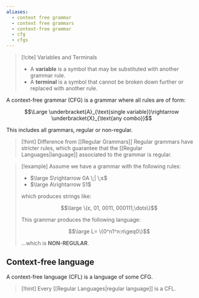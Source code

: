 ```yaml
---
aliases:
  - context free grammar
  - context free grammars
  - context-free grammar
  - cfg
  - cfgs
---
```

> [!cite] Variables and Terminals
> - A **variable** is a symbol that may be substituted with another grammar rule.
> - A **terminal** is a symbol that cannot be broken down further or replaced with another rule.


A context-free grammar (CFG) is a grammar where all rules are of form:

$$\Large \underbracket{A}_{\text{single variable}}\rightarrow \underbracket{X}_{\text{any combo}}$$

This includes all grammars, regular or non-regular.

> [!hint] Difference from [[Regular Grammars]]
> Regular grammars have stricter rules, which guarantee that the [[Regular Languages|language]] associated to the grammar is regular.

> [!example]
> Assume we have a grammar with the following rules:
> 
> - $\large S\rightarrow 0A \;| \;ε$
> - $\large A\rightarrow S1$
> 
> which produces strings like:
> 
> $$\large \{ε, 01, 0011, 000111,\dots\}$$
> 
> This grammar produces the following language:
> 
> $$\large L= \{0^n1^n:n\geq0\}$$
> 
> ...which is **NON-REGULAR**.


## Context-free language

A context-free language (CFL) is a language of some CFG.

> [!hint]
> Every [[Regular Languages|regular language]] is a CFL.

